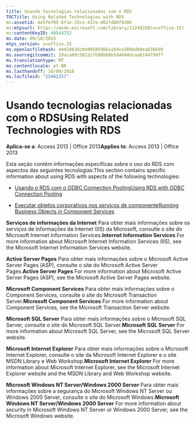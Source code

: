 ```yaml
---
title: Usando tecnologias relacionadas com o RDS
TOCTitle: Using Related Technologies with RDS
ms:assetid: 4e5fe705-6f1e-33ce-437e-d61fd86f9206
ms:mtpsurl: https://msdn.microsoft.com/library/JJ249250(v=office.15)
ms:contentKeyID: 48544752
ms.date: 09/18/2015
mtps_version: v=office.15
ms.openlocfilehash: 4442d63dc0e99585966a104ce280bdb0ea836699
ms.sourcegitcommit: 19aca09c5812cfb98b68b5d4604dcaa814479df7
ms.translationtype: MT
ms.contentlocale: pt-BR
ms.lasthandoff: 10/09/2018
ms.locfileid: "25462357"
---
```

# <a name="using-related-technologies-with-rds"></a><span data-ttu-id="458a2-102">Usando tecnologias relacionadas com o RDS</span><span class="sxs-lookup"><span data-stu-id="458a2-102">Using Related Technologies with RDS</span></span>

<span data-ttu-id="458a2-103">**Aplica-se a**: Access 2013 | Office 2013</span><span class="sxs-lookup"><span data-stu-id="458a2-103">**Applies to**: Access 2013 | Office 2013</span></span>

<span data-ttu-id="458a2-104">Esta seção contém informações específicas sobre o uso do RDS com aspectos das seguintes tecnologias:</span><span class="sxs-lookup"><span data-stu-id="458a2-104">This section contains specific information about using RDS with aspects of the following technologies:</span></span>

  - [<span data-ttu-id="458a2-105">Usando o RDS com o ODBC Connection Pooling</span><span class="sxs-lookup"><span data-stu-id="458a2-105">Using RDS with ODBC Connection Pooling</span></span>](using-rds-with-odbc-connection-pooling.md)

  - [<span data-ttu-id="458a2-106">Executar objetos corporativos nos serviços de componente</span><span class="sxs-lookup"><span data-stu-id="458a2-106">Running Business Objects in Component Services</span></span>](https://docs.microsoft.com/sql/ado/guide/remote-data-service/running-business-objects-in-component-services?view=sql-server-2017)

<span data-ttu-id="458a2-107">**Serviços de informações da Internet** Para obter mais informações sobre os serviços de informações da Internet (IIS) da Microsoft, consulte o site do Microsoft Internet Information Services.</span><span class="sxs-lookup"><span data-stu-id="458a2-107">**Internet Information Services** For more information about Microsoft Internet Information Services (IIS), see the Microsoft Internet Information Services website.</span></span>

<span data-ttu-id="458a2-108">**Active Server Pages** Para obter mais informações sobre o Microsoft Active Server Pages (ASP), consulte o site do Microsoft Active Server Pages.</span><span class="sxs-lookup"><span data-stu-id="458a2-108">**Active Server Pages** For more information about Microsoft Active Server Pages (ASP), see the Microsoft Active Server Pages website.</span></span>

<span data-ttu-id="458a2-109">**Microsoft Component Services** Para obter mais informações sobre o Component Services, consulte o site do Microsoft Transaction Server.</span><span class="sxs-lookup"><span data-stu-id="458a2-109">**Microsoft Component Services** For more information about Component Services, see the Microsoft Transaction Server website.</span></span>

<span data-ttu-id="458a2-110">**Microsoft SQL Server** Para obter mais informações sobre o Microsoft SQL Server, consulte o site do Microsoft SQL Server.</span><span class="sxs-lookup"><span data-stu-id="458a2-110">**Microsoft SQL Server** For more information about Microsoft SQL Server, see the Microsoft SQL Server website.</span></span>

<span data-ttu-id="458a2-111">**Microsoft Internet Explorer** Para obter mais informações sobre o Microsoft Internet Explorer, consulte o site da Microsoft Internet Explorer e o site MSDN Library e Web Workshop.</span><span class="sxs-lookup"><span data-stu-id="458a2-111">**Microsoft Internet Explorer** For more information about Microsoft Internet Explorer, see the Microsoft Internet Explorer website and the MSDN Library and Web Workshop website.</span></span>

<span data-ttu-id="458a2-112">**Microsoft Windows NT Server/Windows 2000 Server** Para obter mais informações sobre a segurança do Microsoft Windows NT Server ou Windows 2000 Server, consulte o site do Microsoft Windows.</span><span class="sxs-lookup"><span data-stu-id="458a2-112">**Microsoft Windows NT Server/Windows 2000 Server** For more information about security in Microsoft Windows NT Server or Windows 2000 Server, see the Microsoft Windows website.</span></span>

